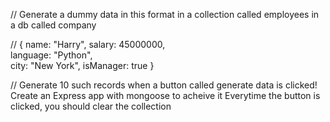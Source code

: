 // Generate a dummy data in this format in a collection called employees in a db called company

// { 
 name: "Harry", 
  salary: 45000000,  
 language: "Python",  
 city: "New York", 
 isManager: true 
 }

// Generate 10 such records when a button called generate data is clicked!  Create an Express app with mongoose to acheive it Everytime the button is clicked, you should clear the collection